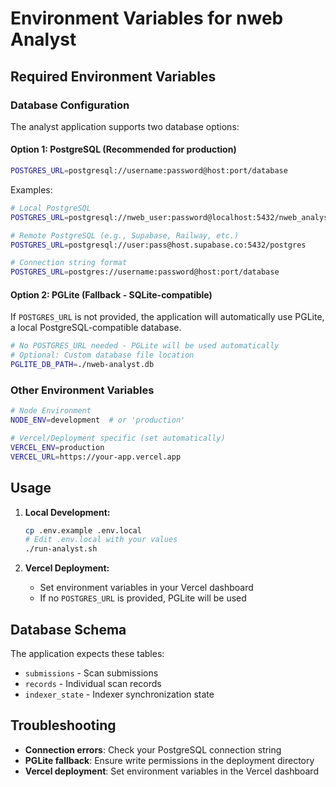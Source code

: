 # Environment Variables for nweb Analyst

## Required Environment Variables

### Database Configuration

The analyst application supports two database options:

#### Option 1: PostgreSQL (Recommended for production)
```bash
POSTGRES_URL=postgresql://username:password@host:port/database
```

Examples:
```bash
# Local PostgreSQL
POSTGRES_URL=postgresql://nweb_user:password@localhost:5432/nweb_analyst

# Remote PostgreSQL (e.g., Supabase, Railway, etc.)
POSTGRES_URL=postgresql://user:pass@host.supabase.co:5432/postgres

# Connection string format
POSTGRES_URL=postgres://username:password@host:port/database
```

#### Option 2: PGLite (Fallback - SQLite-compatible)
If `POSTGRES_URL` is not provided, the application will automatically use PGLite, a local PostgreSQL-compatible database.

```bash
# No POSTGRES_URL needed - PGLite will be used automatically
# Optional: Custom database file location
PGLITE_DB_PATH=./nweb-analyst.db
```

### Other Environment Variables

```bash
# Node Environment
NODE_ENV=development  # or 'production'

# Vercel/Deployment specific (set automatically)
VERCEL_ENV=production
VERCEL_URL=https://your-app.vercel.app
```

## Usage

1. **Local Development:**
   ```bash
   cp .env.example .env.local
   # Edit .env.local with your values
   ./run-analyst.sh
   ```

2. **Vercel Deployment:**
   - Set environment variables in your Vercel dashboard
   - If no `POSTGRES_URL` is provided, PGLite will be used

## Database Schema

The application expects these tables:
- `submissions` - Scan submissions
- `records` - Individual scan records
- `indexer_state` - Indexer synchronization state

## Troubleshooting

- **Connection errors**: Check your PostgreSQL connection string
- **PGLite fallback**: Ensure write permissions in the deployment directory
- **Vercel deployment**: Set environment variables in the Vercel dashboard
